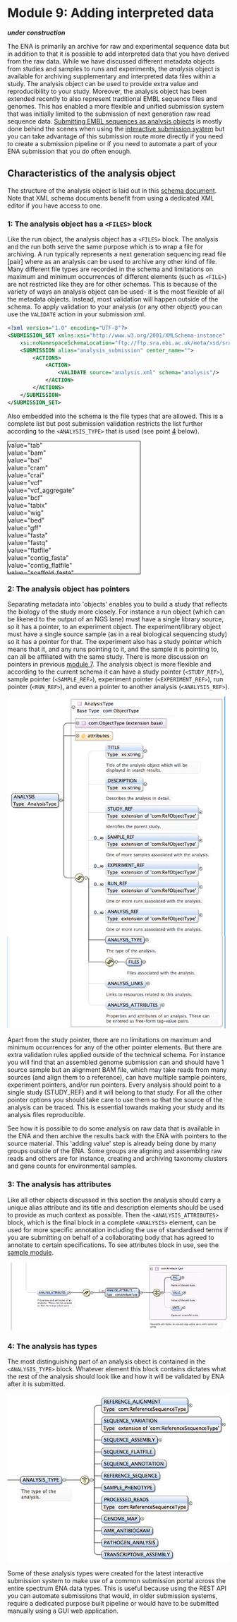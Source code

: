 # Module 9: Adding interpreted data

***under construction***

The ENA is primarily an archive for raw and experimental sequence data but in addition to that it is possible to add interpreted data that you have derived from the raw data. While we have discussed different metadata objects from studies and samples to runs and experiments, the *analysis* object is available for archiving supplementary and interpreted data files within a study. The analysis object can be used to provide extra value and reproducibility to your study. Moreover, the analysis object has been extended recently to also represent traditional EMBL sequence files and genomes. This has enabled a more flexible and unified submission system that was initially limited to the submission of next generation raw read sequence data. <a href="prog_02.html#the-analysis-object">Submitting EMBL sequences as analysis objects</a> is mostly done behind the scenes when using the <a href="https://www.ebi.ac.uk/ena/submit/sra/#home">interactive submission system</a> but you can take advantage of this submission route more directly if you need to create a submission pipeline or if you need to automate a part of your ENA submission that you do often enough. 

## Characteristics of the analysis object

The structure of the analysis object is laid out in this <a href="ftp://ftp.sra.ebi.ac.uk/meta/xsd/sra_1_5/SRA.analysis.xsd">schema document</a>. Note that XML schema documents benefit from using a dedicated XML editor if you have access to one.  

### 1: The analysis object has a `<FILES>` block

Like the run object, the analysis object has a `<FILES>` block. The analysis and the run both serve the same purpose which is to wrap a file for archiving. A run typically represents a next generation sequencing read file [pair] where as an analysis can be used to archive any other kind of file. Many different file types are recorded in the schema and limitations on maximum and minimum occurrences of different elements (such as `<FILE>`) are not restricted like they are for other schemas. This is because of the variety of ways an analysis object can be used- it is the most flexible of all the metadata objects. Instead, most validation will happen outside of the schema. To apply validation to your analysis (or any other object) you can use the `VALIDATE` action in your submission xml.

```xml
<?xml version="1.0" encoding="UTF-8"?>
<SUBMISSION_SET xmlns:xsi="http://www.w3.org/2001/XMLSchema-instance"
    xsi:noNamespaceSchemaLocation="ftp://ftp.sra.ebi.ac.uk/meta/xsd/sra_1_5/SRA.submission.xsd">
    <SUBMISSION alias="analysis_submission" center_name="">
        <ACTIONS>
            <ACTION>
                <VALIDATE source="analysis.xml" schema="analysis"/>
            </ACTION>
        </ACTIONS>
    </SUBMISSION>
</SUBMISSION_SET>
```

Also embedded into the schema is the file types that are allowed. This is a complete list but post submission validation restricts the list further according to the `<ANALYSIS_TYPE>` that is used (see point <a href="#the-analysis-has-types">4</a> below).

<div style="height:300px;width:300px;border:1px solid;overflow:auto;">
value="tab"<br />
value="bam"<br />
value="bai"<br />
value="cram"<br />
value="crai"<br />
value="vcf"<br />
value="vcf_aggregate"<br />
value="bcf"<br />
value="tabix"<br />
value="wig"<br />
value="bed"<br />
value="gff"<br />
value="fasta"<br />
value="fastq"<br />
value="flatfile"<br />
value="contig_fasta"<br />
value="contig_flatfile"<br />
value="scaffold_fasta"<br />
value="scaffold_flatfile"<br />
value="scaffold_agp"<br />
value="chromosome_fasta"<br />
value="chromosome_flatfile"<br />
value="chromosome_agp"<br />
value="chromosome_list"<br />
value="unlocalised_contig_list"<br />
value="unlocalised_scaffold_list"<br />
value="sample_list"<br />
value="readme_file"<br />
value="phenotype_file"<br />
value="BioNano_native"<br />
value="Kallisto_native"<br />
value="info"<br />
value="other"<br />
</div>


### 2: The analysis object has pointers

Separating metadata into 'objects' enables you to build a study that reflects the biology of the study more closely. For instance a run object (which can be likened to the output of an NGS lane) must have a single library source, so it has a pointer, to an experiment object. The experiment/library object must have a single source sample (as in a real biological sequencing study) so it has a pointer for that. The experiment also has a study pointer which means that it, and any runs pointing to it, and the sample it is pointing to, can all be affiliated with the same study. There is more discussion on pointers in previous <a href="prog_07.html#a-word-about-pointers">module 7</a>. The analysis object is more flexible and according to the current schema it can have a study pointer (`<STUDY_REF>`), sample pointer (`<SAMPLE_REF>`), experiment pointer (`<EXPERIMENT_REF>`), run pointer (`<RUN_REF>`), and even a pointer to another analysis (`<ANALYSIS_REF>`).

![pointers](images/prog_09_p01.png)

Apart from the study pointer, there are no limitations on maximum and minimum occurrences for any of the other pointer elements. But there are extra validation rules applied outside of the technical schema. For instance you will find that an assembled genome submission can and should have 1 source sample but an alignment BAM file, which may take reads from many sources (and align them to a reference), can have multiple sample pointers, experiment pointers, and/or run pointers. Every analysis should point to a single study (STUDY_REF) and it will belong to that study. For all the other pointer options you should take care to use them so that the source of the analysis can be traced. This is essential towards making your study and its analysis files reproducible. 

See how it is possible to do some analysis on raw data that is available in the ENA and then archive the results back with the ENA with pointers to the source material. This 'adding value' step is already being done by many groups outside of the ENA. Some groups are aligning and assembling raw reads and others are for instance, creating and archiving taxonomy clusters and gene counts for environmental samples.

### 3: The analysis has attributes

Like all other objects discussed in this section the analysis should carry a unique alias attribute and its title and description elements should be used to provide as much context as possible. Then the `<ANALYSIS_ATTRIBUTES>` block, which is the final block in a complete `<ANALYSIS>` element, can be used for more specific annotation including the use of standardised terms if you are submitting on behalf of a collaborating body that has agreed to annotate to certain specifications. To see attributes block in use, see the <a href="prog_05.html#what-does-the-xml-file-look-like">sample module</a>. 

![attributes](images/prog_09_p02.png)

### 4: The analysis has types

The most distinguishing part of an analysis obect is contained in the `<ANALYSIS_TYPE>` block. Whatever element this block contains dictates what the rest of the analysis should look like and how it will be validated by ENA after it is submitted. 

![analysis_type](images/prog_09_p03.png)

Some of these analysis types were created for the latest interactive submission system to make use of a common submission portal across the entire spectrum ENA data types. This is useful because using the REST API you can automate submissions that would, in older submission systems, require a dedicated purpose built pipeline or would have to be submitted manually using a GUI web application.



